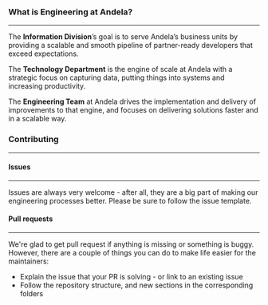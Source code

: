 ### What is Engineering at Andela?
***
The **Information Division**’s goal is to serve Andela’s business units by providing a scalable and smooth pipeline of partner-ready developers that exceed expectations. 

The **Technology Department** is the engine of scale at Andela with a strategic focus on capturing data, putting things into systems and increasing productivity.

The **Engineering Team** at Andela drives the implementation and delivery of improvements to that engine, and focuses on delivering solutions faster and in a scalable way.

### Contributing
***

#### Issues
***
Issues are always very welcome - after all, they are a big part of making our engineering processes better. Please be sure to follow the issue template.

#### Pull requests
***
We're glad to get pull request if anything is missing or something is buggy. However, there are a couple of things you can do to make life easier for the maintainers:

- Explain the issue that your PR is solving - or link to an existing issue
- Follow the repository structure, and new sections in the corresponding folders
